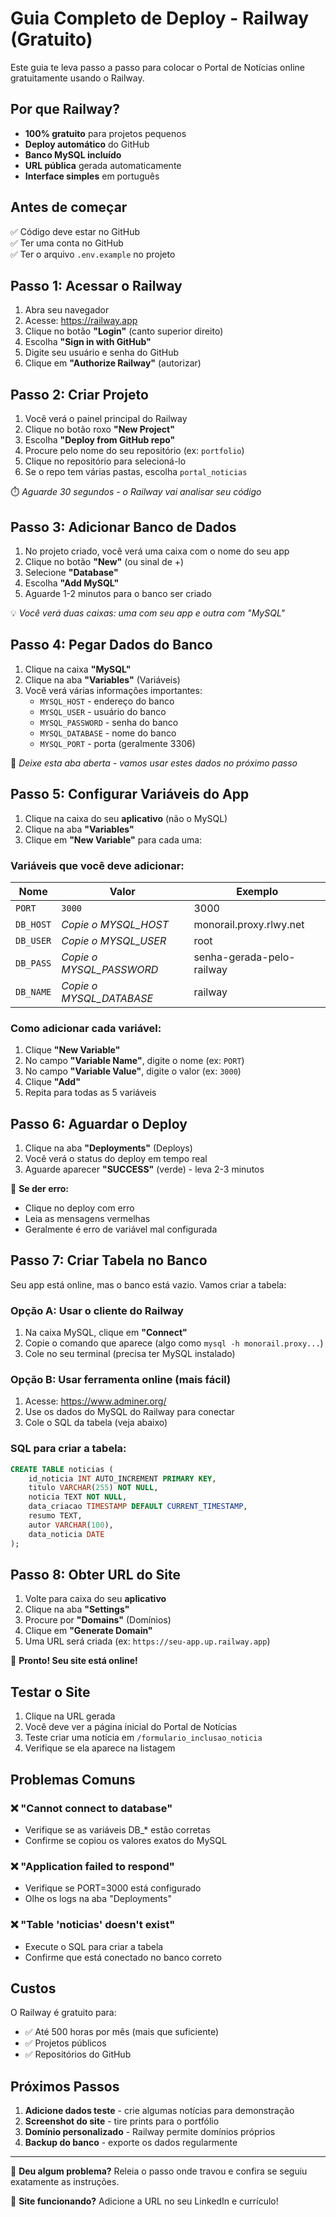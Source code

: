 # Guia Completo de Deploy - Railway (Gratuito)

Este guia te leva passo a passo para colocar o Portal de Notícias online gratuitamente usando o Railway.

## Por que Railway?

- **100% gratuito** para projetos pequenos
- **Deploy automático** do GitHub
- **Banco MySQL incluído** 
- **URL pública** gerada automaticamente
- **Interface simples** em português

## Antes de começar

✅ Código deve estar no GitHub  
✅ Ter uma conta no GitHub  
✅ Ter o arquivo `.env.example` no projeto

## Passo 1: Acessar o Railway

1. Abra seu navegador
2. Acesse: https://railway.app
3. Clique no botão **"Login"** (canto superior direito)
4. Escolha **"Sign in with GitHub"**
5. Digite seu usuário e senha do GitHub
6. Clique em **"Authorize Railway"** (autorizar)

## Passo 2: Criar Projeto

1. Você verá o painel principal do Railway
2. Clique no botão roxo **"New Project"**
3. Escolha **"Deploy from GitHub repo"**
4. Procure pelo nome do seu repositório (ex: `portfolio`)
5. Clique no repositório para selecioná-lo
6. Se o repo tem várias pastas, escolha `portal_noticias`

⏱️ *Aguarde 30 segundos - o Railway vai analisar seu código*

## Passo 3: Adicionar Banco de Dados

1. No projeto criado, você verá uma caixa com o nome do seu app
2. Clique no botão **"New"** (ou sinal de +)
3. Selecione **"Database"**
4. Escolha **"Add MySQL"**
5. Aguarde 1-2 minutos para o banco ser criado

💡 *Você verá duas caixas: uma com seu app e outra com "MySQL"*

## Passo 4: Pegar Dados do Banco

1. Clique na caixa **"MySQL"**
2. Clique na aba **"Variables"** (Variáveis)
3. Você verá várias informações importantes:
   - `MYSQL_HOST` - endereço do banco
   - `MYSQL_USER` - usuário do banco
   - `MYSQL_PASSWORD` - senha do banco  
   - `MYSQL_DATABASE` - nome do banco
   - `MYSQL_PORT` - porta (geralmente 3306)

📝 *Deixe esta aba aberta - vamos usar estes dados no próximo passo*

## Passo 5: Configurar Variáveis do App

1. Clique na caixa do seu **aplicativo** (não o MySQL)
2. Clique na aba **"Variables"**
3. Clique em **"New Variable"** para cada uma:

### Variáveis que você deve adicionar:

| Nome | Valor | Exemplo |
|------|-------|---------|
| `PORT` | `3000` | 3000 |
| `DB_HOST` | *Copie o MYSQL_HOST* | monorail.proxy.rlwy.net |
| `DB_USER` | *Copie o MYSQL_USER* | root |
| `DB_PASS` | *Copie o MYSQL_PASSWORD* | senha-gerada-pelo-railway |
| `DB_NAME` | *Copie o MYSQL_DATABASE* | railway |

### Como adicionar cada variável:
1. Clique **"New Variable"**
2. No campo **"Variable Name"**, digite o nome (ex: `PORT`)
3. No campo **"Variable Value"**, digite o valor (ex: `3000`)
4. Clique **"Add"**
5. Repita para todas as 5 variáveis

## Passo 6: Aguardar o Deploy

1. Clique na aba **"Deployments"** (Deploys)
2. Você verá o status do deploy em tempo real
3. Aguarde aparecer **"SUCCESS"** (verde) - leva 2-3 minutos

🚨 **Se der erro:**
- Clique no deploy com erro
- Leia as mensagens vermelhas
- Geralmente é erro de variável mal configurada

## Passo 7: Criar Tabela no Banco

Seu app está online, mas o banco está vazio. Vamos criar a tabela:

### Opção A: Usar o cliente do Railway
1. Na caixa MySQL, clique em **"Connect"**
2. Copie o comando que aparece (algo como `mysql -h monorail.proxy...`)
3. Cole no seu terminal (precisa ter MySQL instalado)

### Opção B: Usar ferramenta online (mais fácil)
1. Acesse: https://www.adminer.org/
2. Use os dados do MySQL do Railway para conectar
3. Cole o SQL da tabela (veja abaixo)

### SQL para criar a tabela:
```sql
CREATE TABLE noticias (
    id_noticia INT AUTO_INCREMENT PRIMARY KEY,
    titulo VARCHAR(255) NOT NULL,
    noticia TEXT NOT NULL,
    data_criacao TIMESTAMP DEFAULT CURRENT_TIMESTAMP,
    resumo TEXT,
    autor VARCHAR(100),
    data_noticia DATE
);
```

## Passo 8: Obter URL do Site

1. Volte para caixa do seu **aplicativo**
2. Clique na aba **"Settings"**
3. Procure por **"Domains"** (Domínios)
4. Clique em **"Generate Domain"**
5. Uma URL será criada (ex: `https://seu-app.up.railway.app`)

🎉 **Pronto! Seu site está online!**

## Testar o Site

1. Clique na URL gerada
2. Você deve ver a página inicial do Portal de Notícias
3. Teste criar uma notícia em `/formulario_inclusao_noticia`
4. Verifique se ela aparece na listagem

## Problemas Comuns

### ❌ **"Cannot connect to database"**
- Verifique se as variáveis DB_* estão corretas
- Confirme se copiou os valores exatos do MySQL

### ❌ **"Application failed to respond"**
- Verifique se PORT=3000 está configurado
- Olhe os logs na aba "Deployments"

### ❌ **"Table 'noticias' doesn't exist"**
- Execute o SQL para criar a tabela
- Confirme que está conectado no banco correto

## Custos

O Railway é gratuito para:
- ✅ Até 500 horas por mês (mais que suficiente)
- ✅ Projetos públicos
- ✅ Repositórios do GitHub

## Próximos Passos

1. **Adicione dados teste** - crie algumas notícias para demonstração
2. **Screenshot do site** - tire prints para o portfólio  
3. **Domínio personalizado** - Railway permite domínios próprios
4. **Backup do banco** - exporte os dados regularmente

---

💬 **Deu algum problema?** Releia o passo onde travou e confira se seguiu exatamente as instruções.

🎯 **Site funcionando?** Adicione a URL no seu LinkedIn e currículo!
